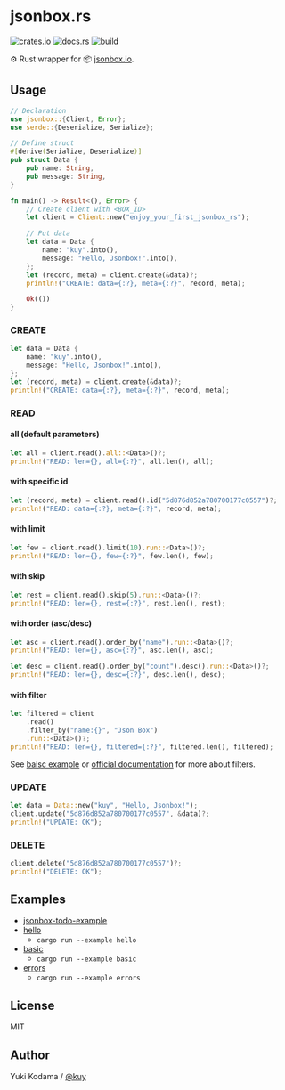 # jsonbox.rs

[![crates.io](https://img.shields.io/crates/v/jsonbox.svg)](https://crates.io/crates/jsonbox)
[![docs.rs](https://docs.rs/jsonbox/badge.svg)](https://docs.rs/jsonbox)
[![build](https://github.com/kuy/jsonbox-rs/workflows/build/badge.svg)](https://github.com/kuy/jsonbox-rs/actions)

⚙️ Rust wrapper for 📦 [jsonbox.io](https://jsonbox.io/).

## Usage

```rust
// Declaration
use jsonbox::{Client, Error};
use serde::{Deserialize, Serialize};

// Define struct
#[derive(Serialize, Deserialize)]
pub struct Data {
    pub name: String,
    pub message: String,
}

fn main() -> Result<(), Error> {
    // Create client with <BOX_ID>
    let client = Client::new("enjoy_your_first_jsonbox_rs");

    // Put data
    let data = Data {
        name: "kuy".into(),
        message: "Hello, Jsonbox!".into(),
    };
    let (record, meta) = client.create(&data)?;
    println!("CREATE: data={:?}, meta={:?}", record, meta);

    Ok(())
}
```

### CREATE

```rust
let data = Data {
    name: "kuy".into(),
    message: "Hello, Jsonbox!".into(),
};
let (record, meta) = client.create(&data)?;
println!("CREATE: data={:?}, meta={:?}", record, meta);
```

### READ

#### all (default parameters)

```rust
let all = client.read().all::<Data>()?;
println!("READ: len={}, all={:?}", all.len(), all);
```

#### with specific id

```rust
let (record, meta) = client.read().id("5d876d852a780700177c0557")?;
println!("READ: data={:?}, meta={:?}", record, meta);
```

#### with limit

```rust
let few = client.read().limit(10).run::<Data>()?;
println!("READ: len={}, few={:?}", few.len(), few);
```

#### with skip

```rust
let rest = client.read().skip(5).run::<Data>()?;
println!("READ: len={}, rest={:?}", rest.len(), rest);
```

#### with order (asc/desc)

```rust
let asc = client.read().order_by("name").run::<Data>()?;
println!("READ: len={}, asc={:?}", asc.len(), asc);

let desc = client.read().order_by("count").desc().run::<Data>()?;
println!("READ: len={}, desc={:?}", desc.len(), desc);
```

#### with filter

```rust
let filtered = client
    .read()
    .filter_by("name:{}", "Json Box")
    .run::<Data>()?;
println!("READ: len={}, filtered={:?}", filtered.len(), filtered);
```

See [baisc example](https://github.com/kuy/jsonbox-rs/blob/master/examples/basic.rs) or [official documentation](https://github.com/vasanthv/jsonbox#filtering) for more about filters.

### UPDATE

```rust
let data = Data::new("kuy", "Hello, Jsonbox!");
client.update("5d876d852a780700177c0557", &data)?;
println!("UPDATE: OK");
```

### DELETE

```rust
client.delete("5d876d852a780700177c0557")?;
println!("DELETE: OK");
```

## Examples

- [jsonbox-todo-example](https://github.com/kuy/jsonbox-todo-example)
- [hello](https://github.com/kuy/jsonbox-rs/blob/master/examples/hello.rs)
  - `cargo run --example hello`
- [basic](https://github.com/kuy/jsonbox-rs/blob/master/examples/basic.rs)
  - `cargo run --example basic`
- [errors](https://github.com/kuy/jsonbox-rs/blob/master/examples/errors.rs)
  - `cargo run --example errors`

## License

MIT

## Author

Yuki Kodama / [@kuy](https://twitter.com/kuy)

